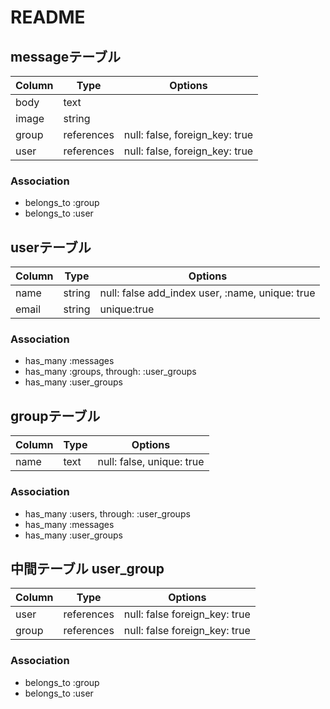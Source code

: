 # README

## messageテーブル

|Column|Type|Options|
|------|----|-------|
|body|text|
|image|string|
|group|references|null: false, foreign_key: true|
|user|references|null: false, foreign_key: true|
### Association
- belongs_to :group
- belongs_to :user

## userテーブル

|Column|Type|Options|
|------|----|-------|
|name|string|null: false  add_index user, :name, unique: true|
|email|string|unique:true|
### Association
- has_many :messages
- has_many :groups, through: :user_groups
- has_many :user_groups

## groupテーブル

|Column|Type|Options|
|------|----|-------|
|name|text|null: false, unique: true|
### Association
- has_many :users, through: :user_groups
- has_many :messages
- has_many :user_groups

## 中間テーブル user_group

|Column|Type|Options|
|------|----|-------|
|user|references|null: false  foreign_key: true|
|group|references|null: false  foreign_key: true|
### Association
- belongs_to :group
- belongs_to :user
